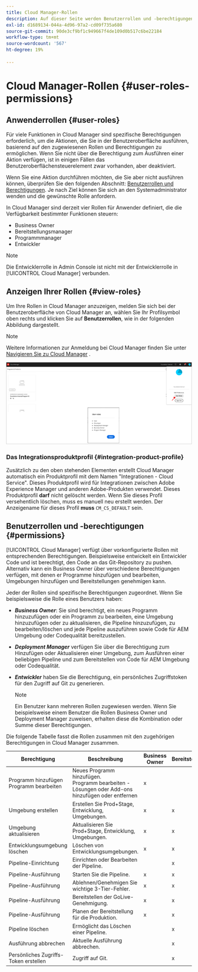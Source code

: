```yaml
---
title: Cloud Manager-Rollen
description: Auf dieser Seite werden Benutzerrollen und -berechtigungen beschrieben. Auf dieser Seite erfahren Sie, wie Sie Benutzer hinzufügen und sie Cloud Manager-Rollen zuweisen.
exl-id: d1689134-044a-4d96-97a2-cd09f735a680
source-git-commit: 90de3cf9bf1c949667f4de109d0b517c6be22184
workflow-type: tm+mt
source-wordcount: '567'
ht-degree: 19%

---
```


# Cloud Manager-Rollen {#user-roles-permissions}

## Anwenderrollen {#user-roles}

Für viele Funktionen in Cloud Manager sind spezifische Berechtigungen erforderlich, um die Aktionen, die Sie in der Benutzeroberfläche ausführen, basierend auf den zugewiesenen Rollen und Berechtigungen zu ermöglichen. Wenn Sie nicht über die Berechtigung zum Ausführen einer Aktion verfügen, ist in einigen Fällen das Benutzeroberflächensteuerelement zwar vorhanden, aber deaktiviert.

Wenn Sie eine Aktion durchführen möchten, die Sie aber nicht ausführen können, überprüfen Sie den folgenden Abschnitt: [Benutzerrollen und Berechtigungen](#permissions). Je nach Ziel können Sie sich an den Systemadministrator wenden und die gewünschte Rolle anfordern.

In Cloud Manager sind derzeit vier Rollen für Anwender definiert, die die Verfügbarkeit bestimmter Funktionen steuern:

* Business Owner
* Bereitstellungsmanager
* Programmmanager
* Entwickler

>[!NOTE]
>Die Entwicklerrolle in Admin Console ist nicht mit der Entwicklerrolle in [!UICONTROL Cloud Manager] verbunden.

## Anzeigen Ihrer Rollen {#view-roles}

Um Ihre Rollen in Cloud Manager anzuzeigen, melden Sie sich bei der Benutzeroberfläche von Cloud Manager an, wählen Sie Ihr Profilsymbol oben rechts und klicken Sie auf **Benutzerrollen**, wie in der folgenden Abbildung dargestellt.

>[!NOTE]
>Weitere Informationen zur Anmeldung bei Cloud Manager finden Sie unter [Navigieren Sie zu Cloud Manager](/help/onboarding/what-is-required/navigate-to-cloud-manager.md) .

![](/help/onboarding/what-is-required/assets/admin-console-9.png)

### Das Integrationsproduktprofil {#integration-product-profile}

Zusätzlich zu den oben stehenden Elementen erstellt Cloud Manager automatisch ein Produktprofil mit dem Namen &quot;Integrationen - Cloud Service&quot;. Dieses Produktprofil wird für Integrationen zwischen Adobe Experience Manager und anderen Adobe-Produkten verwendet. Dieses Produktprofil **darf** nicht gelöscht werden. Wenn Sie dieses Profil versehentlich löschen, muss es manuell neu erstellt werden. Der Anzeigename für dieses Profil **muss** `CM_CS_DEFAULT` sein.


## Benutzerrollen und -berechtigungen {#permissions}

[!UICONTROL Cloud Manager] verfügt über vorkonfigurierte Rollen mit entsprechenden Berechtigungen. Beispielsweise entwickelt ein Entwickler Code und ist berechtigt, den Code an das Git-Repository zu pushen. Alternativ kann ein Business Owner über verschiedene Berechtigungen verfügen, mit denen er Programme hinzufügen und bearbeiten, Umgebungen hinzufügen und Bereitstellungen genehmigen kann.

Jeder der Rollen sind spezifische Berechtigungen zugeordnet. Wenn Sie beispielsweise die Rolle eines Benutzers haben:

* ***Business Owner***: Sie sind berechtigt, ein neues Programm hinzuzufügen oder ein Programm zu bearbeiten, eine Umgebung hinzuzufügen oder zu aktualisieren, die Pipeline hinzuzufügen, zu bearbeiten/löschen und jede Pipeline auszuführen sowie Code für AEM Umgebung oder Codequalität bereitzustellen.

* ***Deployment Manager*** verfügen Sie über die Berechtigung zum Hinzufügen oder Aktualisieren einer Umgebung, zum Ausführen einer beliebigen Pipeline und zum Bereitstellen von Code für AEM Umgebung oder Codequalität.

* ***Entwickler*** haben Sie die Berechtigung, ein persönliches Zugriffstoken für den Zugriff auf Git zu generieren.

   >[!NOTE]
   > Ein Benutzer kann mehreren Rollen zugewiesen werden. Wenn Sie beispielsweise einem Benutzer die Rollen Business Owner und Deployment Manager zuweisen, erhalten diese die Kombination oder Summe dieser Berechtigungen.


Die folgende Tabelle fasst die Rollen zusammen mit den zugehörigen Berechtigungen in Cloud Manager zusammen.

| Berechtigung | Beschreibung | Business Owner | Bereitstellungsmanager | Programmmanager | Entwickler |
|--- |--- |--- |--- |--- |--- |
| Programm hinzufügen<br>Programm bearbeiten | Neues Programm hinzufügen.<br>Programm bearbeiten - Lösungen oder Add-ons hinzufügen oder entfernen | x |  |  |  |
| Umgebung erstellen | Erstellen Sie Prod+Stage, Entwicklung, Umgebungen. | x | x |  |  |
| Umgebung aktualisieren | Aktualisieren Sie Prod+Stage, Entwicklung, Umgebungen. | x | x |  |  |
| Entwicklungsumgebung löschen | Löschen von Entwicklungsumgebungen. | x | x |  |  |
| Pipeline-Einrichtung | Einrichten oder Bearbeiten der Pipeline. |  | x |  |  |
| Pipeline-Ausführung | Starten Sie die Pipeline. | x | x |  |  |
| Pipeline-Ausführung | Ablehnen/Genehmigen Sie wichtige 3-Tier-Fehler. | x | x | x |  |
| Pipeline-Ausführung | Bereitstellen der GoLive-Genehmigung. | x | x | x |  |
| Pipeline-Ausführung | Planen der Bereitstellung für die Produktion. | x | x | x |  |
| Pipeline löschen | Ermöglicht das Löschen einer Pipeline. |  | x |  |  |
| Ausführung abbrechen | Aktuelle Ausführung abbrechen. |  | x |  |  |
| Persönliches Zugriffs-Token erstellen | Zugriff auf Git. |  | x |  | x |
